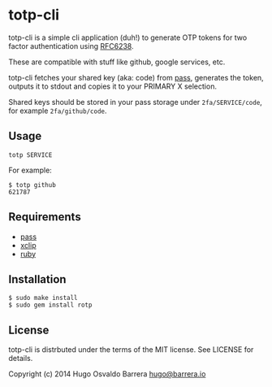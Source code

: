 totp-cli
========

totp-cli is a simple cli application (duh!) to generate OTP tokens for two
factor authentication using [RFC6238](http://tools.ietf.org/html/rfc6238).

These are compatible with stuff like github, google services, etc.

totp-cli fetches your shared key (aka: code) from
[pass](http://www.passwordstore.org/), generates the token, outputs it to
stdout and copies it to your PRIMARY X selection.

Shared keys should be stored in your pass storage under ```2fa/SERVICE/code```,
for example ```2fa/github/code```.

Usage
-----

    totp SERVICE

For example:

    $ totp github
    621787


Requirements
------------

 * [pass](http://www.passwordstore.org/)
 * [xclip](http://sourceforge.net/projects/xclip)
 * [ruby](https://www.ruby-lang.org/)


Installation
------------

    $ sudo make install
    $ sudo gem install rotp

License
-------

totp-cli is distrbuted under the terms of the MIT license. See LICENSE for
details.

Copyright (c) 2014 Hugo Osvaldo Barrera <hugo@barrera.io>
